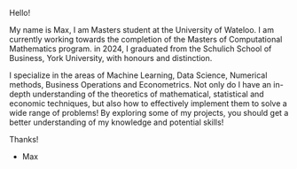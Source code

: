 Hello!

My name is Max, I am Masters student at the University of Wateloo. I am currently working towards the completion of the Masters of Computational Mathematics program. in 2024, I graduated from the Schulich School of Business, York University, with honours and distinction. 

I specialize in the areas of Machine Learning, Data Science, Numerical methods, Business Operations and Econometrics. Not only do I have an in-depth understanding of the theoretics of mathematical, statistical and economic techniques, but also how to effectively implement them to solve a wide range of problems! By exploring some of my projects, you should get a better understanding of my knowledge and potential skills!


Thanks! 


- Max
